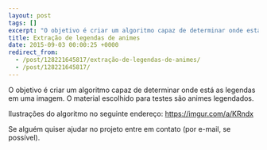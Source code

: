 ```yaml
---
layout: post
tags: []
excerpt: "O objetivo é criar um algoritmo capaz de determinar onde está as legendas em uma imagem. O material escolhido para testes são animes legendados."
title: Extração de legendas de animes
date: 2015-09-03 00:00:25 +0000
redirect_from:
  - /post/128221645817/extração-de-legendas-de-animes/
  - /post/128221645817/
---
```


O objetivo é criar um algoritmo capaz de determinar onde está as legendas em uma imagem. O material escolhido para testes são animes legendados. 

Ilustrações do algoritmo no seguinte endereço: <https://imgur.com/a/KRndx>

Se alguém quiser ajudar no projeto entre em contato (por e-mail, se possível).


